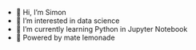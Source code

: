 - 👋 Hi, I’m Simon
- 👀 I’m interested in data science
- 🌱 I’m currently learning Python in Jupyter Notebook
- 🥤 Powered by mate lemonade
<!---
sim-bath/sim-bath is a ✨ special ✨ repository because its `README.md` (this file) appears on your GitHub profile.
You can click the Preview link to take a look at your changes.
--->
